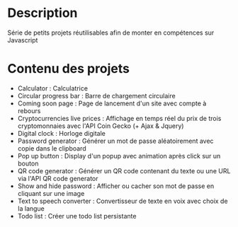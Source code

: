 # Description
Série de petits projets réutilisables afin de monter en compétences sur Javascript
# Contenu des projets
- Calculator : Calculatrice
- Circular progress bar : Barre de chargement circulaire
- Coming soon page : Page de lancement d'un site avec compte à rebours
- Cryptocurrencies live prices : Affichage en temps réel du prix de trois cryptomonnaies avec l'API Coin Gecko (+ Ajax & Jquery)
- Digital clock : Horloge digitale
- Password generator : Générer un mot de passe aléatoirement avec copie dans le clipboard
- Pop up button : Display d'un popup avec animation après click sur un bouton
- QR code generator : Générer un QR code contenant du texte ou une URL via l'API QR code generator
- Show and hide password : Afficher ou cacher son mot de passe en cliquant sur une image
- Text to speech converter : Convertisseur de texte en voix avec choix de la langue
- Todo list : Créer une todo list persistante

